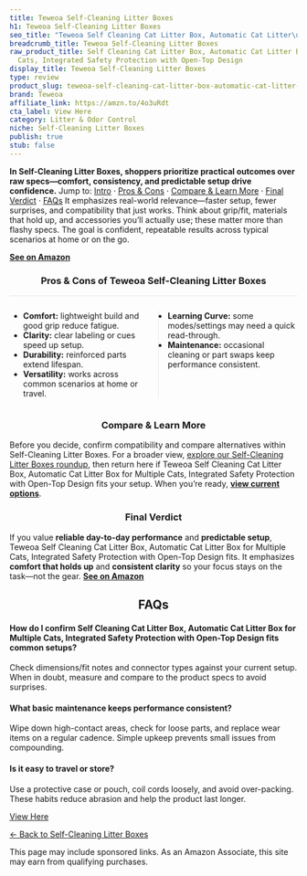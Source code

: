 ```yaml
---
title: Teweoa Self-Cleaning Litter Boxes
h1: Teweoa Self-Cleaning Litter Boxes
seo_title: "Teweoa Self Cleaning Cat Litter Box, Automatic Cat Litter\u2026"
breadcrumb_title: Teweoa Self-Cleaning Litter Boxes
raw_product_title: Self Cleaning Cat Litter Box, Automatic Cat Litter Box for Multiple
  Cats, Integrated Safety Protection with Open-Top Design
display_title: Teweoa Self-Cleaning Litter Boxes
type: review
product_slug: teweoa-self-cleaning-cat-litter-box-automatic-cat-litter-box-for-multip-71164c2d
brand: Teweoa
affiliate_link: https://amzn.to/4o3uRdt
cta_label: View Here
category: Litter & Odor Control
niche: Self-Cleaning Litter Boxes
publish: true
stub: false
---
```


<div id="intro" class="full-width"><p><strong>In Self-Cleaning Litter Boxes, shoppers prioritize practical outcomes over raw specs&mdash;comfort, consistency, and predictable setup drive confidence.</strong> Jump to: <a href="#intro">Intro</a> · <a href="#pros-cons">Pros &amp; Cons</a> · <a href="#compare-more">Compare &amp; Learn More</a> · <a href="#verdict">Final Verdict</a> · <a href="#faqs">FAQs</a> It emphasizes real-world relevance&mdash;faster setup, fewer surprises, and compatibility that just works. Think about grip/fit, materials that hold up, and accessories you’ll actually use; these matter more than flashy specs. The goal is confident, repeatable results across typical scenarios at home or on the go.</p><p><a href="https://amzn.to/4o3uRdt" rel="nofollow sponsored noopener" target="_blank"><strong>See on Amazon</strong></a></p></div>
<h3 id="pros-cons" style="text-align:center;">Pros &amp; Cons of Teweoa Self-Cleaning Litter Boxes</h3>
<div class="pc-grid" style="display:grid;grid-template-columns:1fr 1fr;gap:16px;border-top:1px solid #e5e7eb;padding-top:12px;">
  <ul>
    <li><strong>Comfort:</strong> lightweight build and good grip reduce fatigue.</li>
    <li><strong>Clarity:</strong> clear labeling or cues speed up setup.</li>
    <li><strong>Durability:</strong> reinforced parts extend lifespan.</li>
    <li><strong>Versatility:</strong> works across common scenarios at home or travel.</li>
  </ul>
  <ul style="border-left:1px solid #e5e7eb;padding-left:16px;">
    <li><strong>Learning Curve:</strong> some modes/settings may need a quick read-through.</li>
    <li><strong>Maintenance:</strong> occasional cleaning or part swaps keep performance consistent.</li>
  </ul>
</div>


<h3 id="compare-more" style="text-align:center;">Compare &amp; Learn More</h3>
<p>Before you decide, confirm compatibility and compare alternatives within Self-Cleaning Litter Boxes. For a broader view, <a href="#">explore our Self-Cleaning Litter Boxes roundup</a>, then return here if Teweoa Self Cleaning Cat Litter Box, Automatic Cat Litter Box for Multiple Cats, Integrated Safety Protection with Open-Top Design fits your setup. When you’re ready, <a href="https://amzn.to/4o3uRdt" rel="nofollow sponsored noopener" target="_blank"><strong>view current options</strong></a>.</p>

<h3 id="verdict" style="text-align:center;">Final Verdict</h3>
<p>If you value <strong>reliable day-to-day performance</strong> and <strong>predictable setup</strong>, Teweoa Self Cleaning Cat Litter Box, Automatic Cat Litter Box for Multiple Cats, Integrated Safety Protection with Open-Top Design fits. It emphasizes <strong>comfort that holds up</strong> and <strong>consistent clarity</strong> so your focus stays on the task&mdash;not the gear. <a href="https://amzn.to/4o3uRdt" rel="nofollow sponsored noopener" target="_blank"><strong>See on Amazon</strong></a></p>

<h2 id="faqs" style="text-align:center;">FAQs</h2>
<h4><strong>How do I confirm Self Cleaning Cat Litter Box, Automatic Cat Litter Box for Multiple Cats, Integrated Safety Protection with Open-Top Design fits common setups?</strong></h4>
<p>Check dimensions/fit notes and connector types against your current setup. When in doubt, measure and compare to the product specs to avoid surprises.</p>
<h4><strong>What basic maintenance keeps performance consistent?</strong></h4>
<p>Wipe down high-contact areas, check for loose parts, and replace wear items on a regular cadence. Simple upkeep prevents small issues from compounding.</p>
<h4><strong>Is it easy to travel or store?</strong></h4>
<p>Use a protective case or pouch, coil cords loosely, and avoid over-packing. These habits reduce abrasion and help the product last longer.</p>

<p><a class="btn" href="https://amzn.to/4o3uRdt" target="_blank" rel="nofollow sponsored noopener">View Here</a></p>
<p><a href="/roundups/litter-odor-control/self-cleaning-litter-boxes/">← Back to Self-Cleaning Litter Boxes</a></p>
<aside class="disclosure">This page may include sponsored links. As an Amazon Associate, this site may earn from qualifying purchases.</aside>

